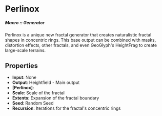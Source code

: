 # Perlinox

##### Macro :: Generator

Perlinox is a unique new fractal generator that creates naturalistic fractal shapes in concentric rings. This base output can be combined with masks, distortion effects, other fractals, and even GeoGlyph's HeightFrag to create large-scale terrains. 

## Properties
- **Input**: None
- **Output**: Heightfield - Main output
- **[Perlinox]**: 
- **Scale**: Scale of the fractal
- **Extents**: Expansion of the fractal boundary
- **Seed**: Random Seed
- **Recursion**: Iterations for the fractal's concentric rings


